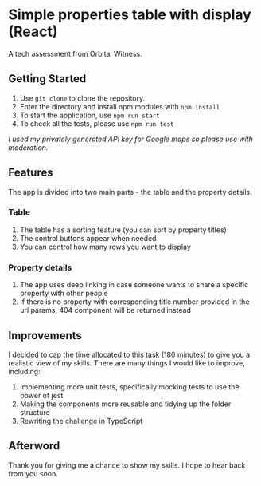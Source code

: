 # Simple properties table with display (React)
A tech assessment from Orbital Witness.

## Getting Started
1. Use `git clone` to clone the repository. 
2. Enter the directory and install npm modules with `npm install`
3. To start the application, use `npm run start` 
4. To check all the tests, please use `npm run test`

*I used my privately generated API key for Google maps so please use with moderation.*

## Features
The app is divided into two main parts - the table and the property details.

### Table
1. The table has a sorting feature (you can sort by property titles)
2. The control buttons appear when needed
3. You can control how many rows you want to display

### Property details
1. The app uses deep linking in case someone wants to share a specific property with other people
2. If there is no property with corresponding title number provided in the url params, 404 component will be returned instead

## Improvements
I decided to cap the time allocated to this task (180 minutes) to give you a realistic view of my skills. There are many things I would like to improve, including:
1. Implementing more unit tests, specifically mocking tests to use the power of jest
2. Making the components more reusable and tidying up the folder structure
3. Rewriting the challenge in TypeScript

## Afterword
Thank you for giving me a chance to show my skills. I hope to hear back from you soon. 